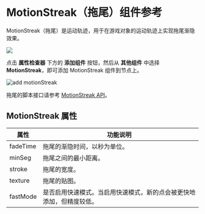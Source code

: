 # MotionStreak（拖尾）组件参考

MotionStreak（拖尾）是运动轨迹，用于在游戏对象的运动轨迹上实现拖尾渐隐效果。

![](motion-streak/motionstreak.png)

点击 **属性检查器** 下方的 **添加组件** 按钮，然后从 **其他组件** 中选择 **MotionStreak**，即可添加 MotionStreak 组件到节点上。

![add motionStreak](motion-streak/add-motion-streak.png)

拖尾的脚本接口请参考 [MotionStreak API](%__APIDOC__%/zh/classes/MotionStreak.html)。

## MotionStreak 属性

| 属性 |   功能说明
| -------------- | ----------- |
| fadeTime | 拖尾的渐隐时间，以秒为单位。|
| minSeg   | 拖尾之间的最小距离。|
| stroke   | 拖尾的宽度。|
| texture  | 拖尾的贴图。|
| fastMode | 是否启用快速模式。当启用快速模式，新的点会被更快地添加，但精度较低。|
